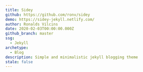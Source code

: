 ```yaml
---
title: Sidey
github: https://github.com/ronv/sidey
demo: https://sidey-jekyll.netlify.com/
author: Ronalds Vilcins
date: 2020-02-03T00:00:00.000Z
github_branch: master
ssg:
  - Jekyll
archetype:
  - Blog
description: Simple and minimalistic jekyll blogging theme
stale: false
---
```


